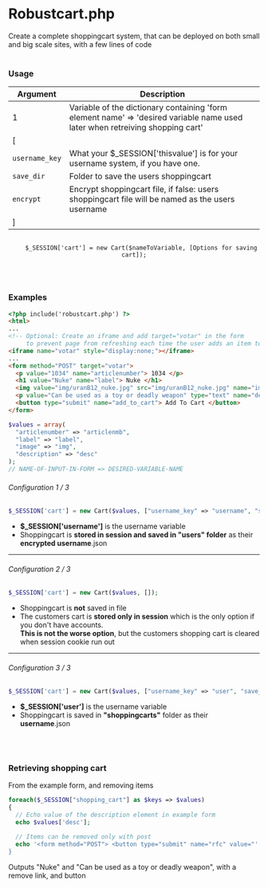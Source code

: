 # Robustcart.php

Create a complete shoppingcart system, that can be deployed on both small and big scale sites, with a few lines of code<br><br>

### Usage
| Argument | Description |
| --- | --- |
|  1  | Variable of the dictionary containing 'form element name' => 'desired variable name used later when retreiving shopping cart' |
|  [  |  |
| `username_key`  | What your $_SESSION['thisvalue'] is for your username system, if you have one. |
| `save_dir`  | Folder to save the users shoppingcart |
| `encrypt`  | Encrypt shoppingcart file, if false: users shoppingcart file will be named as the users username |
|  ]  |  |
<p align="center">
  <code>
    $_SESSION['cart'] = new Cart($nameToVariable, [Options for saving cart]);
  </code>
 </p>
<br>

### Examples
```html
<?php include('robustcart.php') ?>
<html>
...
<!-- Optional: Create an iframe and add target="votar" in the form
     to prevent page from refreshing each time the user adds an item to their cart -->
<iframe name="votar" style="display:none;"></iframe>
...
<form method="POST" target="votar">
  <p value="1034" name="articlenumber"> 1034 </p>
  <h1 value="Nuke" name="label"> Nuke </h1>
  <img value="img/uranB12_nuke.jpg" src="img/uranB12_nuke.jpg" name="image">
  <p value="Can be used as a toy or deadly weapon" type="text" name="description"> Can be used as a toy or deadly weapon </p>
  <button type="submit" name="add_to_cart"> Add To Cart </button>
</form>
```
```php
$values = array(
  "articlenumber" => "articlenmb", 
  "label" => "label",
  "image" => "img",
  "description" => "desc"
);
// NAME-OF-INPUT-IN-FORM => DESIRED-VARIABLE-NAME
```

###### Configuration 1 / 3
```php
$_SESSION['cart'] = new Cart($values, ["username_key" => "username", "save_dir" => "users", "encrypt" => TRUE]);
```
- **$_SESSION['username']** is the username variable
- Shoppingcart is **stored in session and saved in "users" folder** as their **encrypted username**.json
___

###### Configuration 2 / 3
```php
$_SESSION['cart'] = new Cart($values, []);
```
- Shoppingcart is **not** saved in file
- The customers cart is **stored only in session** which is the only option if you don't have accounts.<br> **This is not the worse option**, but the customers shopping cart is cleared when session cookie run out
___

###### Configuration 3 / 3
```php
$_SESSION['cart'] = new Cart($values, ["username_key" => "user", "save_dir" => "shoppingcarts", "encrypt" => FALSE);
```
- **$_SESSION['user']** is the username variable
- Shoppingcart is saved in **"shoppingcarts"** folder as their **username**.json

<br><br>

### Retrieving shopping cart
From the example form, and removing items
```php
foreach($_SESSION["shopping_cart"] as $keys => $values)
{
  // Echo value of the description element in example form
  echo $values['desc'];

  // Items can be removed only with post
  echo '<form method="POST"> <button type="submit" name="rfc" value="'.$values['cart_index'].'"> Remove </button> </form>;
}
```
Outputs "Nuke" and "Can be used as a toy or deadly weapon", with a remove link, and button

